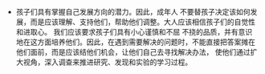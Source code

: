 - 孩子们具有掌握自己发展方向的潜力。因此，成年人 不要替孩子决定该如何发展，而是应该理解、支持他们，帮助他们调整。大人应该相信孩子们的自觉性和进取心。    我们应该要求孩子们具有小心谨慎和不屈 不挠的品质，并有意识地在这方面培养他们。因此，在遇到需要解决的问题时，不能直接把答案摊在他们面前，而是应该结他们机会，让他们自己去寻找解决办法， 使他们通过扩大视角，深入调查来推进研究、发现和实验的学习过程。
